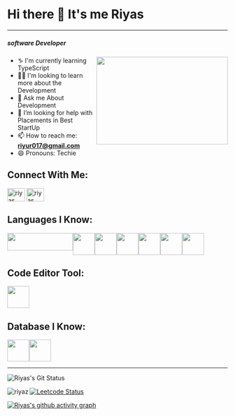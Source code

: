 # Hi there 👋 It's me Riyas
---
##### software Developer
<img align="right" width="300" height="200" src="https://i.pinimg.com/originals/47/f0/34/47f0342cec72b800463bf003eac1257e.gif">

- ♑  I'm currently learning TypeScript
- 👨‍💻  I'm looking to learn more about the Development
- 🎫 Ask me About Development
- 🤔 I’m looking for help with Placements in Best StartUp
- 📫  How to reach me: **riyur017@gmail.com**
- 😄 Pronouns: Techie

## Connect With Me:
<p align="left">
<a href="https://www.linkedin.com/in/riyas-m-23a9542b0/" target="blank"><img align="center" src="https://raw.githubusercontent.com/rahuldkjain/github-profile-readme-generator/master/src/images/icons/Social/linked-in-alt.svg" alt="riyas" height="30" width="40" /></a>
<a href="https://leetcode.com/u/Riyas004/" target="blank"><img align="center" src="https://raw.githubusercontent.com/rahuldkjain/github-profile-readme-generator/master/src/images/icons/Social/leet-code.svg" alt="riyas" height="30" width="40" /></a>
</p>

## Languages I Know:
<div style="display:flex;">
<img height="40" width="150" src="https://camo.githubusercontent.com/77a94341662845d3740986b84d8219c0fd4a0a9e4af8e5411c24cec0faee2129/68747470733a2f2f696d672e736869656c64732e696f2f62616467652f4a6176615363726970742d3332333333303f7374796c653d666f722d7468652d6261646765266c6f676f3d6a617661736372697074266c6f676f436f6c6f723d463744463145" /> 
<img height="50" width="50" src="https://img.icons8.com/?size=100&id=hsPbhkOH4FMe&format=png&color=000000" />
<img height="50" width="50" src="https://img.icons8.com/?size=100&id=WNoJgbzDr3i2&format=png&color=000000" />
<img height="50" width="50" src="https://img.icons8.com/?size=100&id=40670&format=png&color=000000" />
<img height="50" width="50" src="https://img.icons8.com/?size=100&id=13679&format=png&color=000000" />
<img height="50" width="50" src="https://img.icons8.com/?size=100&id=Nlsua06Gvxel&format=png&color=000000" />
<img height="50" width="50" src="https://img.icons8.com/?size=100&id=uJM6fQYqDaZK&format=png&color=000000" />
</div>

## Code Editor Tool:
<img height="50" width="50" src="https://img.icons8.com/?size=100&id=9OGIyU8hrxW5&format=png&color=000000" />

## Database I Know:
<div style="display:flex;">
<img height="50" width="50" src="https://img.icons8.com/?size=100&id=bosfpvRzNOG8&format=png&color=000000" />
<img height="50" width="50" src="https://img.icons8.com/?size=100&id=UFF3hmipmJ2V&format=png&color=000000" />
</div>

---

![Riyas's Git Status](https://github-readme-stats.vercel.app/api?username=riyazriya010&show_icons=true&theme=radical&&hide=issues)

<p><img align="left" src="https://github-readme-stats.vercel.app/api/top-langs?username=riyazriya010&show_icons=true&locale=en&layout=compact" alt="riyaz" /></p>

[![Leetcode Status](https://leetcard.jacoblin.cool/Riyas004?ext=contest&theme=dark)](https://leetcode.com/u/Riyas004/)

[![Riyas's github activity graph](https://github-readme-activity-graph.vercel.app/graph?username=riyazriya010&bg_color=000000&color=ffffff&line=51f565&point=ffffff&area=true&hide_border=true)](https://github.com/ashutosh00710/github-readme-activity-graph)
